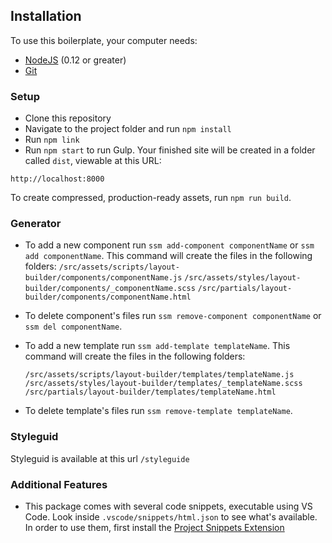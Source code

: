## Installation

To use this boilerplate, your computer needs:

- [NodeJS](https://nodejs.org/en/) (0.12 or greater)
- [Git](https://git-scm.com/)

### Setup

- Clone this repository
- Navigate to the project folder and run `npm install`
- Run `npm link`
- Run `npm start` to run Gulp. Your finished site will be created in a folder called `dist`, viewable at this URL:

```
http://localhost:8000
```

To create compressed, production-ready assets, run `npm run build`.

### Generator

- To add a new component run `ssm add-component componentName` or `ssm add componentName`. This command will create the files in the following folders:
   `/src/assets/scripts/layout-builder/components/componentName.js`
   `/src/assets/styles/layout-builder/components/_componentName.scss`
   `/src/partials/layout-builder/components/componentName.html`

- To delete component's files run `ssm remove-component componentName` or `ssm del componentName`. 

- To add a new template run `ssm add-template templateName`. This command will create the files in the following folders:

   `/src/assets/scripts/layout-builder/templates/templateName.js`
   `/src/assets/styles/layout-builder/templates/_templateName.scss`
   `/src/partials/layout-builder/templates/templateName.html`

- To delete template's files run `ssm remove-template templateName`. 

### Styleguid

Styleguid is available at this url ```/styleguide```

### Additional Features

- This package comes with several code snippets, executable using VS Code. Look inside `.vscode/snippets/html.json` to see what's available. In order to use them, first install the [Project Snippets Extension](https://marketplace.visualstudio.com/items?itemName=rebornix.project-snippets#overview)


